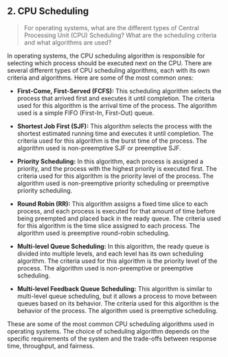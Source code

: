 ## 2. CPU Scheduling 

> For operating systems, what are the different types of Central Processing Unit (CPU) Scheduling? What are the scheduling criteria and what algorithms are used? 

In operating systems, the CPU scheduling algorithm is responsible for selecting which process should be executed next on the CPU. There are several different types of CPU scheduling algorithms, each with its own criteria and algorithms. Here are some of the most common ones:

- **First-Come, First-Served (FCFS):** This scheduling algorithm selects the process that arrived first and executes it until completion. The criteria used for this algorithm is the arrival time of the process. The algorithm used is a simple FIFO (First-In, First-Out) queue.

- **Shortest Job First (SJF):** This algorithm selects the process with the shortest estimated running time and executes it until completion. The criteria used for this algorithm is the burst time of the process. The algorithm used is non-preemptive SJF or preemptive SJF.

- **Priority Scheduling:** In this algorithm, each process is assigned a priority, and the process with the highest priority is executed first. The criteria used for this algorithm is the priority level of the process. The algorithm used is non-preemptive priority scheduling or preemptive priority scheduling.

- **Round Robin (RR):** This algorithm assigns a fixed time slice to each process, and each process is executed for that amount of time before being preempted and placed back in the ready queue. The criteria used for this algorithm is the time slice assigned to each process. The algorithm used is preemptive round-robin scheduling.

- **Multi-level Queue Scheduling:** In this algorithm, the ready queue is divided into multiple levels, and each level has its own scheduling algorithm. The criteria used for this algorithm is the priority level of the process. The algorithm used is non-preemptive or preemptive scheduling.

- **Multi-level Feedback Queue Scheduling:** This algorithm is similar to multi-level queue scheduling, but it allows a process to move between queues based on its behavior. The criteria used for this algorithm is the behavior of the process. The algorithm used is preemptive scheduling.

These are some of the most common CPU scheduling algorithms used in operating systems. The choice of scheduling algorithm depends on the specific requirements of the system and the trade-offs between response time, throughput, and fairness.


